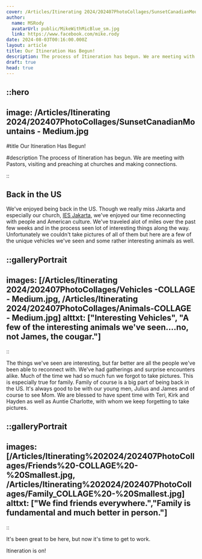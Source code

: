 ```yaml
---
cover: /Articles/Itinerating 2024/202407PhotoCollages/SunsetCanadianMountains - Medium.jpg
author:
  name: MSRody
  avatarUrl: public/MikeWithMicBlue_sm.jpg
  link: https://www.facebook.com/mike.rody
date: 2024-08-03T00:16:00.000Z
layout: article
title: Our Itineration Has Begun!
description: The process of Itineration has begun. We are meeting with Pastors, visiting and preaching at churches and making connections.
draft: true
head: true
---
```


::hero
---
image: /Articles/Itinerating 2024/202407PhotoCollages/SunsetCanadianMountains - Medium.jpg
---
#title
Our Itineration Has Begun!

#description
The process of Itineration has begun. We are meeting with Pastors, visiting and preaching at churches and making connections.

::

## Back in the US

We've enjoyed being back in the US. Though we really miss Jakarta and especially our church, [IES Jakarta](https://iesjakarta.org), we've enjoyed our time reconnecting with people and American culture. We've traveled alot of miles over the past few weeks and in the process seen lot of interesting things along the way. Unfortunately we couldn't take pictures of all of them but here are a few of the unique vehicles we've seen and some rather interesting animals as well.

::galleryPortrait
---
images: [/Articles/Itinerating 2024/202407PhotoCollages/Vehicles -COLLAGE - Medium.jpg, /Articles/Itinerating 2024/202407PhotoCollages/Animals-COLLAGE - Medium.jpg]
alttxt: ["Interesting Vehicles", "A few of the interesting animals we've seen....no, not James, the cougar."]
---
::


The things we've seen are interesting, but far better are all the people we've been able to reconnect with. We've had gatherings and surprise encounters alike. Much of the time we had so much fun we forgot to take pictures. This is especially true for family. Family of course is a big part of being back in the US. It's always good to be with our young men, Julius and James and of course to see Mom. We are blessed to have spent time with Teri, Kirk and Hayden as well as Auntie Charlotte, with whom we keep forgetting to take pictures. 

::galleryPortrait
---
images: [/Articles/Itinerating%202024/202407PhotoCollages/Friends%20-COLLAGE%20-%20Smallest.jpg, /Articles/Itinerating%202024/202407PhotoCollages/Family_COLLAGE%20-%20Smallest.jpg]
alttxt: ["We find friends everywhere.","Family is fundamental and much better in person."]
---
::

It's been great to be here, but now it's time to get to work.

Itineration is on!
